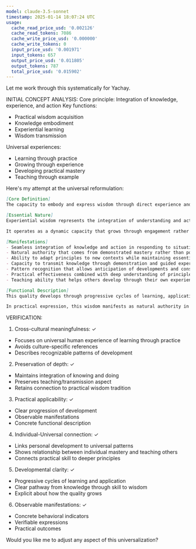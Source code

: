 ```yaml
---
model: claude-3.5-sonnet
timestamp: 2025-01-14 18:07:24 UTC
usage:
  cache_read_price_usd: '0.002126'
  cache_read_tokens: 7086
  cache_write_price_usd: '0.000000'
  cache_write_tokens: 0
  input_price_usd: '0.001971'
  input_tokens: 657
  output_price_usd: '0.011805'
  output_tokens: 787
  total_price_usd: '0.015902'
---
```


Let me work through this systematically for Yachay.

INITIAL CONCEPT ANALYSIS:
Core principle: Integration of knowledge, experience, and action
Key functions: 
- Practical wisdom acquisition
- Knowledge embodiment
- Experiential learning
- Wisdom transmission

Universal experiences:
- Learning through practice
- Growing through experience
- Developing practical mastery
- Teaching through example

Here's my attempt at the universal reformulation:

```markdown
[Core Definition]
The capacity to embody and express wisdom through direct experience and practical action, integrating knowledge, understanding, and skillful conduct. It represents the dynamic fusion of learning and doing, where wisdom manifests as both deep knowing and effective action in service of life.

[Essential Nature]
Experiential wisdom represents the integration of understanding and action, where knowledge becomes fully embodied through practice and direct experience. Unlike purely intellectual knowledge, it emerges through active engagement with life's challenges and opportunities, developing through cycles of action, reflection, and refinement. This wisdom manifests as an intimate knowing that seamlessly guides conduct, combining deep understanding with practical effectiveness.

It operates as a dynamic capacity that grows through engagement rather than a static body of knowledge to be acquired. The development of this quality involves progressive refinement through experience, where understanding deepens through application and practice enriches comprehension.

[Manifestations]
- Seamless integration of knowledge and action in responding to situations
- Natural authority that comes from demonstrated mastery rather than position
- Ability to adapt principles to new contexts while maintaining essential understanding
- Capacity to transmit knowledge through demonstration and guided experience
- Pattern recognition that allows anticipation of developments and consequences
- Practical effectiveness combined with deep understanding of principles
- Teaching ability that helps others develop through their own experience

[Functional Description]
This quality develops through progressive cycles of learning, application, and reflection. Each experience becomes an opportunity for deeper understanding, while each insight seeks expression through practical action. The process requires active engagement with real challenges, willingness to learn from outcomes, and continuous refinement of both understanding and implementation. The development moves from initial knowledge through practiced skill to embodied wisdom that operates spontaneously and effectively.

In practical expression, this wisdom manifests as natural authority in action, where understanding and effectiveness are seamlessly united. It shows in the ability to address novel situations appropriately, to teach others through guided experience, and to maintain perspective while engaged in action. The quality enables both personal mastery and the capacity to foster development in others, serving as a bridge between knowledge and its practical expression in service of life.
```

VERIFICATION:
1. Cross-cultural meaningfulness: ✓ 
- Focuses on universal human experience of learning through practice
- Avoids culture-specific references
- Describes recognizable patterns of development

2. Preservation of depth: ✓
- Maintains integration of knowing and doing
- Preserves teaching/transmission aspect
- Retains connection to practical wisdom tradition

3. Practical applicability: ✓
- Clear progression of development
- Observable manifestations
- Concrete functional description

4. Individual-Universal connection: ✓
- Links personal development to universal patterns
- Shows relationship between individual mastery and teaching others
- Connects practical skill to deeper principles

5. Developmental clarity: ✓
- Progressive cycles of learning and application
- Clear pathway from knowledge through skill to wisdom
- Explicit about how the quality grows

6. Observable manifestations: ✓
- Concrete behavioral indicators
- Verifiable expressions
- Practical outcomes

Would you like me to adjust any aspect of this universalization?